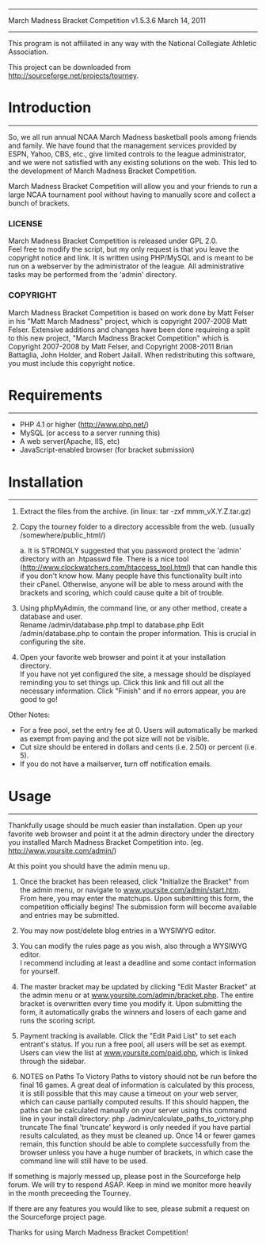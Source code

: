 ***************************
March Madness Bracket Competition v1.5.3.6
March 14, 2011
***************************

This program is not affiliated in any way with the National Collegiate Athletic Association.

This project can be downloaded from http://sourceforge.net/projects/tourney.  

# Introduction #
--------------------

So, we all run annual NCAA March Madness basketball pools among friends and 
family. We have found that the management services provided by ESPN, Yahoo, CBS, 
etc., give limited controls to the league administrator, and we were not satisfied 
with any existing solutions on the web.  This led to the development of 
March Madness Bracket Competition.

March Madness Bracket Competition will allow you and your friends to run a large
NCAA tournament pool without having to manually score and collect a bunch of 
brackets. 

### LICENSE ###

March Madness Bracket Competition is released under GPL 2.0.  
Feel free to modify the script, but my only request is that you leave the 
copyright notice and link.  It is written using PHP/MySQL and is meant to be 
run on a webserver by the administrator of the league.  All administrative 
tasks may be performed from the 'admin' directory.

### COPYRIGHT ###
March Madness Bracket Competition is based on work done by Matt Felser
in his "Matt March Madness" project, which is copyright 2007-2008 Matt Felser.
Extensive additions and changes have been done requireing a split to this new
project, "March Madness Bracket Competition" which is Copyright 2007-2008 by Matt Felser, 
and Copyright 2008-2011 Brian Battaglia, John Holder, and Robert Jailall.
When redistributing this software, you must include this copyright notice.

# Requirements #
--------------------
 
 - PHP 4.1 or higher (http://www.php.net/)
 - MySQL (or access to a server running this)
 - A web server(Apache, IIS, etc)
 - JavaScript-enabled browser (for bracket submission)

# Installation #
--------------------

1. Extract the files from the archive.
   (in linux: tar -zxf mmm_vX.Y.Z.tar.gz)

2. Copy the tourney folder to a directory accessible from the web.
   (usually /somewhere/public_html/)

    a. It is STRONGLY suggested that you password protect the 'admin' directory 
    with an .htpasswd file.  There is a nice tool 
    (http://www.clockwatchers.com/htaccess_tool.html) that can handle this if 
    you don't know how.  Many people have this functionality built into their
    cPanel. Otherwise, anyone will be able to mess around with the brackets 
    and scoring, which could cause quite a bit of trouble.

3. Using phpMyAdmin, the command line, or any other method, create a database and user.  
   Rename /admin/database.php.tmpl to database.php
   Edit /admin/database.php to contain the proper information. 
   This is crucial in configuring the site.

4. Open your favorite web browser and point it at your installation directory.  
   If you have not yet configured the site, a message should be displayed 
   reminding you to set things up.  Click this link and fill out all the 
   necessary information.  Click "Finish" and if no errors appear, you
   are good to go!

Other Notes:

   - For a free pool, set the entry fee at 0.  Users will automatically be 
     marked as exempt from paying and the pot size will not be visible.
   - Cut size should be entered in dollars and cents (i.e. 2.50) or percent (i.e. 5).
   - If you do not have a mailserver, turn off notification emails.

# Usage #
--------------------

Thankfully usage should be much easier than installation.  Open up your favorite
web browser and point it at the admin directory under the directory you installed 
March Madness Bracket Competition into.
(eg. http://www.yoursite.com/admin/)

At this point you should have the admin menu up.

1. Once the bracket has been released, click "Initialize the Bracket" from the 
   admin menu, or navigate to www.yoursite.com/admin/start.htm.  From here, you
   may enter the matchups.  Upon submitting this form, the competition 
   officially begins!  The submission form will become available and entries may
   be submitted.

2. You may now post/delete blog entries in a WYSIWYG editor.

3. You can modify the rules page as you wish, also through a WYSIWYG editor.  
   I recommend including at least a deadline and some contact information for yourself.

4. The master bracket may be updated by clicking "Edit Master Bracket" at the 
   admin menu or at www.yoursite.com/admin/bracket.php.  The entire bracket is
   overwritten every time you modify it. Upon submitting the form, it automatically
   grabs the winners and losers of each game and runs the scoring script.

5. Payment tracking is available.  Click the "Edit Paid List" to set each entrant's 
   status. If you run a free pool, all users will be set as exempt. Users can view
   the list at www.yoursite.com/paid.php, which is linked through the sidebar.

6. NOTES on Paths To Victory
   Paths to vistory should not be run before the final 16 games.  A great deal
   of information is calculated by this process, it is still possible that this
   may cause a timeout on your web server, which can cause partially computed
   results.  If this should happen, the paths can be calculated manually on
   your server using this command line in your install directory:
      php ./admin/calculate_paths_to_victory.php truncate
   The final 'truncate' keyword is only needed if you have partial results
   calculated, as they must be cleaned up.  Once 14 or fewer games remain, this
   function should be able to complete successfully from the browser unless you
   have a huge number of brackets, in which case the command line will still
   have to be used.
   

If something is majorly messed up, please post in the Sourceforge help forum.
We will try to respond ASAP.  Keep in mind we monitor more heavily in the month
preceeding the Tourney.

If there are any features you would like to see, please submit a request on the
Sourceforge project page.

Thanks for using March Madness Bracket Competition!

